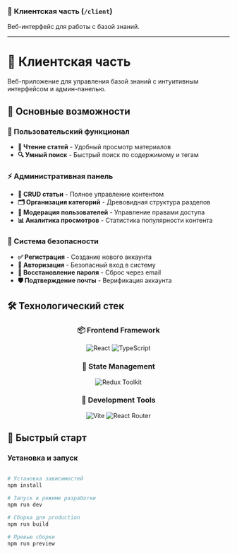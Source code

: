 ### 📱 **Клиентская часть** (`/client`)
Веб-интерфейс для работы с базой знаний.

---

# 📱 Клиентская часть

Веб-приложение для управления базой знаний с интуитивным интерфейсом и админ-панелью.

## 🌟 Основные возможности

### 👤 Пользовательский функционал
- **📖 Чтение статей** - Удобный просмотр материалов
- **🔍 Умный поиск** - Быстрый поиск по содержимому и тегам

### ⚡ Административная панель
- **📝 CRUD статьи** - Полное управление контентом
- **🗂️ Организация категорий** - Древовидная структура разделов
- **👥 Модерация пользователей** - Управление правами доступа
- **📊 Аналитика просмотров** - Статистика популярности контента

### 🔐 Система безопасности
- **✅ Регистрация** - Создание нового аккаунта
- **🔑 Авторизация** - Безопасный вход в систему
- **📧 Восстановление пароля** - Сброс через email
- **🛡️ Подтверждение почты** - Верификация аккаунта

## 🛠️ Технологический стек

<div align="center">

### 📦 Frontend Framework
![React](https://img.shields.io/badge/React-18.2+-61DAFB?style=for-the-badge&logo=react&logoColor=white)
![TypeScript](https://img.shields.io/badge/TypeScript-4.9+-3178C6?style=for-the-badge&logo=typescript&logoColor=white)

### 🎯 State Management
![Redux Toolkit](https://img.shields.io/badge/Redux_Toolkit-1.9+-764ABC?style=for-the-badge&logo=redux&logoColor=white)

### 🚀 Development Tools
![Vite](https://img.shields.io/badge/Vite-4.0+-646CFF?style=for-the-badge&logo=vite&logoColor=white)
![React Router](https://img.shields.io/badge/React_Router-6.8+-CA4245?style=for-the-badge&logo=reactrouter&logoColor=white)

</div>

## 🚀 Быстрый старт

### Установка и запуск

```bash

# Установка зависимостей
npm install

# Запуск в режиме разработки
npm run dev

# Сборка для production
npm run build

# Превью сборки
npm run preview
